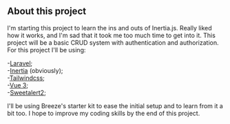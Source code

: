 ## About this project

I'm starting this project to learn the ins and outs of Inertia.js. Really liked how it works, and I'm sad that it took me too much time to get into it. This project will be a basic CRUD system with authentication and authorization. For this project I'll be using:

-[Laravel](https://laravel.com);  
-[Inertia](https://inertiajs.com) (obviously);  
-[Tailwindcss](https://tailwindcss.com);  
-[Vue 3](https://vuejs.org);  
-[Sweetalert2](https://sweetalert2.github.io/);

I'll be using Breeze's starter kit to ease the initial setup and to learn from it a bit too. I hope to improve my coding skills by the end of this project.  
